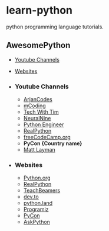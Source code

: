 # learn-python

python programming language tutorials.

## AwesomePython

- [Youtube Channels](#youtube-channels)
- [Websites](#websites)

- ### Youtube Channels

  - [ArjanCodes](https://www.youtube.com/channel/UCVhQ2NnY5Rskt6UjCUkJ_DA)
  - [mCoding](https://www.youtube.com/channel/UCaiL2GDNpLYH6Wokkk1VNcg)
  - [Tech With Tim](https://www.youtube.com/channel/UC4JX40jDee_tINbkjycV4Sg)
  - [NeuralNine](https://www.youtube.com/c/NeuralNine/)
  - [Python Engineer](https://www.youtube.com/channel/UCbXgNpp0jedKWcQiULLbDTA)
  - [RealPython](https://www.youtube.com/realpython)
  - [freeCodeCamp.org](https://www.youtube.com/channel/UC8butISFwT-Wl7EV0hUK0BQ)
  - **PyCon {Country name}**
  - [Matt Layman](https://www.youtube.com/c/MattLayman)

- ### Websites

  - [Python.org](https://docs.python.org/3/index.html)
  - [RealPython](https://realpython.com/)
  - [TeachBeamers](https://www.techbeamers.com/)
  - [dev.to](https://dev.to/t/python)
  - [python.land](https://python.land/)
  - [Programiz](https://www.programiz.com/)
  - [PyCon](https://pycon.org)
  - [AskPython](https://www.askpython.com/)
